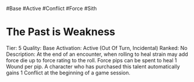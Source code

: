 #Base 
#Active 
#Conflict 
#Force 
#Sith 


# The Past is Weakness
Tier: 5
Quality: Base
Activation: Active (Out Of Turn, Incidental)
Ranked: No
Description: At the end of an encounter, when rolling to heal strain may add force die up to force rating to the roll. Force pips can be spent to heal 1 Wound per pip. A character who has purchased this talent automatically gains 1 Conflict at the beginning of a game session.